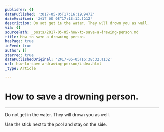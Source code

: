 ```yaml
---
publisher: {}
datePublished: '2017-05-05T17:16:19.947Z'
dateModified: '2017-05-05T17:16:12.521Z'
description: Do not get in the water. They will drown you as well.
via: {}
sourcePath: _posts/2017-05-05-how-to-save-a-drawing-person.md
title: How to save a drowning person.
hasPage: true
inFeed: true
author: []
starred: true
datePublishedOriginal: '2017-05-05T16:38:32.813Z'
url: how-to-save-a-drawing-person/index.html
_type: Article

---
```

# How to save a drowning person.

---

Do not get in the water. They will drown you as well.

Use the stick next to the pool and stay on the side.